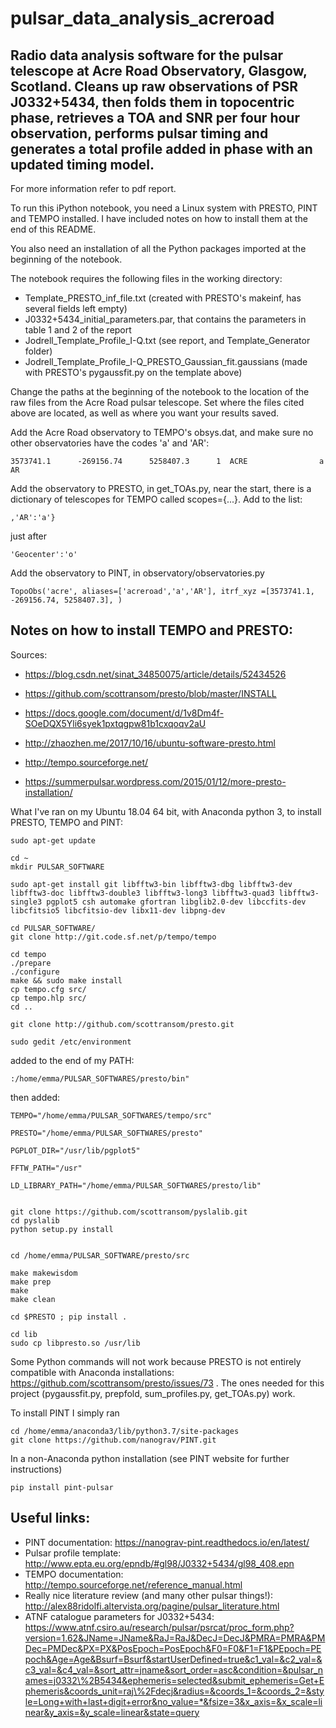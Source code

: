 # pulsar_data_analysis_acreroad

## Radio data analysis software for the pulsar telescope at Acre Road Observatory, Glasgow, Scotland. Cleans up raw observations of PSR J0332+5434, then folds them in topocentric phase, retrieves a TOA and SNR per four hour observation, performs pulsar timing and generates a total profile added in phase with an updated timing model.

For more information refer to pdf report.

To run this iPython notebook, you need a Linux system with PRESTO, PINT and TEMPO installed. I have included notes on how to install them at the end of this README.

You also need an installation of all the Python packages imported at the beginning of the notebook.

The notebook requires the following files in the working directory:
- Template_PRESTO_inf_file.txt (created with PRESTO's makeinf, has several fields left empty)
- J0332+5434_initial_parameters.par, that contains the parameters in table 1 and 2 of the report
- Jodrell_Template_Profile_I-Q.txt (see report, and Template_Generator folder)
- Jodrell_Template_Profile_I-Q_PRESTO_Gaussian_fit.gaussians (made with PRESTO's pygaussfit.py on the template above)


Change the paths at the beginning of the notebook to the location of the raw files from the Acre Road pulsar telescope. Set where the files cited above are located, as well as where you want your results saved.

Add the Acre Road observatory to TEMPO's obsys.dat, and make sure no other observatories have the codes 'a' and 'AR':

	3573741.1      -269156.74      5258407.3      1  ACRE                a  AR 

Add the observatory to PRESTO, in get_TOAs.py, near the start, there is a dictionary of telescopes for TEMPO called scopes={...}. Add to the list: 

	,'AR':'a'} 
	
just after 

	'Geocenter':'o' 

Add the observatory to PINT, in observatory/observatories.py

	TopoObs('acre', aliases=['acreroad','a','AR'], itrf_xyz =[3573741.1, -269156.74, 5258407.3], )


## Notes on how to install TEMPO and PRESTO:

Sources:

- https://blog.csdn.net/sinat_34850075/article/details/52434526

- https://github.com/scottransom/presto/blob/master/INSTALL

- https://docs.google.com/document/d/1v8Dm4f-SOeDQX5Yli6syek1pxtqgpw81b1cxqoqv2aU

- http://zhaozhen.me/2017/10/16/ubuntu-software-presto.html

- http://tempo.sourceforge.net/

- https://summerpulsar.wordpress.com/2015/01/12/more-presto-installation/




What I've ran on my Ubuntu 18.04 64 bit, with Anaconda python 3, to install PRESTO, TEMPO and PINT:

	sudo apt-get update

	cd ~
	mkdir PULSAR_SOFTWARE

	sudo apt-get install git libfftw3-bin libfftw3-dbg libfftw3-dev libfftw3-doc libfftw3-double3 libfftw3-long3 libfftw3-quad3 libfftw3-single3 pgplot5 csh automake gfortran libglib2.0-dev libccfits-dev libcfitsio5 libcfitsio-dev libx11-dev libpng-dev 

	cd PULSAR_SOFTWARE/
	git clone http://git.code.sf.net/p/tempo/tempo

	cd tempo
	./prepare
	./configure
	make && sudo make install
	cp tempo.cfg src/
	cp tempo.hlp src/
	cd ..

	git clone http://github.com/scottransom/presto.git

	sudo gedit /etc/environment

added to the end of my PATH:

	:/home/emma/PULSAR_SOFTWARES/presto/bin"

then added:

	TEMPO="/home/emma/PULSAR_SOFTWARES/tempo/src"

	PRESTO="/home/emma/PULSAR_SOFTWARES/presto"

	PGPLOT_DIR="/usr/lib/pgplot5"

	FFTW_PATH="/usr"

	LD_LIBRARY_PATH="/home/emma/PULSAR_SOFTWARES/presto/lib"


	git clone https://github.com/scottransom/pyslalib.git
	cd pyslalib
	python setup.py install


	cd /home/emma/PULSAR_SOFTWARE/presto/src

	make makewisdom
	make prep
	make
	make clean

	cd $PRESTO ; pip install .

	cd lib
	sudo cp libpresto.so /usr/lib



Some Python commands will not work because PRESTO is not entirely compatible with Anaconda installations: https://github.com/scottransom/presto/issues/73 . The ones needed for this project (pygaussfit.py, prepfold, sum_profiles.py, get_TOAs.py) work.


To install PINT I simply ran 

	cd /home/emma/anaconda3/lib/python3.7/site-packages
	git clone https://github.com/nanograv/PINT.git
In a non-Anaconda python installation (see PINT website for further instructions)

	pip install pint-pulsar


## Useful links:
- PINT documentation: https://nanograv-pint.readthedocs.io/en/latest/
- Pulsar profile template: http://www.epta.eu.org/epndb/#gl98/J0332+5434/gl98_408.epn
- TEMPO documentation: http://tempo.sourceforge.net/reference_manual.html
- Really nice literature review (and many other pulsar things!): http://alex88ridolfi.altervista.org/pagine/pulsar_literature.html
- ATNF catalogue parameters for J0332+5434: https://www.atnf.csiro.au/research/pulsar/psrcat/proc_form.php?version=1.62&JName=JName&RaJ=RaJ&DecJ=DecJ&PMRA=PMRA&PMDec=PMDec&PX=PX&PosEpoch=PosEpoch&F0=F0&F1=F1&PEpoch=PEpoch&Age=Age&Bsurf=Bsurf&startUserDefined=true&c1_val=&c2_val=&c3_val=&c4_val=&sort_attr=jname&sort_order=asc&condition=&pulsar_names=j0332\%2B5434&ephemeris=selected&submit_ephemeris=Get+Ephemeris&coords_unit=raj\%2Fdecj&radius=&coords_1=&coords_2=&style=Long+with+last+digit+error&no_value=*&fsize=3&x_axis=&x_scale=linear&y_axis=&y_scale=linear&state=query


	

